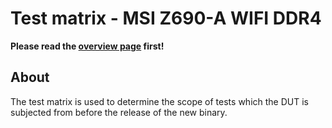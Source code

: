 # Test matrix - MSI Z690-A WIFI DDR4

**Please read the [overview page](../overview.md) first!**

## About

The test matrix is used to determine the scope of tests which the DUT is
subjected from before the release of the new binary.
